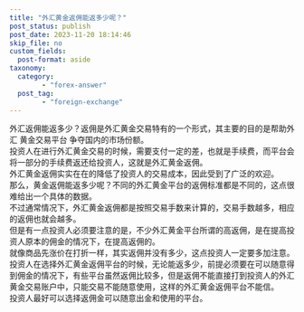 ```yaml
---
title: "外汇黄金返佣能返多少呢？"
post_status: publish
post_date: 2023-11-20 18:14:46
skip_file: no
custom_fields: 
  post-format: aside
taxonomy:
  category:
        - "forex-answer"
  post_tag:
        - "foreign-exchange"
---
```


外汇返佣能返多少？返佣是外汇黄金交易特有的一个形式，其主要的目的是帮助外汇 黄金交易平台 争夺国内的市场份额。  
投资人在进行外汇黄金交易的时候，需要支付一定的差，也就是手续费，而平台会将一部分的手续费返还给投资人，这就是外汇黄金返佣。  
外汇黄金返佣实实在在的降低了投资人的交易成本，因此受到了广泛的欢迎。  
那么，黄金返佣能返多少呢？不同的外汇黄金平台的返佣标准都是不同的，这点很难给出一个具体的数据。  
不过通常情况下，外汇黄金返佣都是按照交易手数来计算的，交易手数越多，相应的返佣也就会越多。  
但是有一点投资人必须要注意的是，不少外汇黄金平台所谓的高返佣，是在提高投资人原本的佣金的情况下，在提高返佣的。  
就像商品先涨价在打折一样，其实返佣并没有多少，这点投资人一定要多加注意。  
投资人在选择外汇黄金返佣平台的时候，无论能返多少，前提必须要在可以随意得到佣金的情况下，有些平台虽然返佣比较多，但是返佣不能直接打到投资人的外汇黄金交易账户中，只能交易不能随意使用，这样的外汇黄金返佣平台不能信。  
投资人最好可以选择返佣金可以随意出金和使用的平台。
